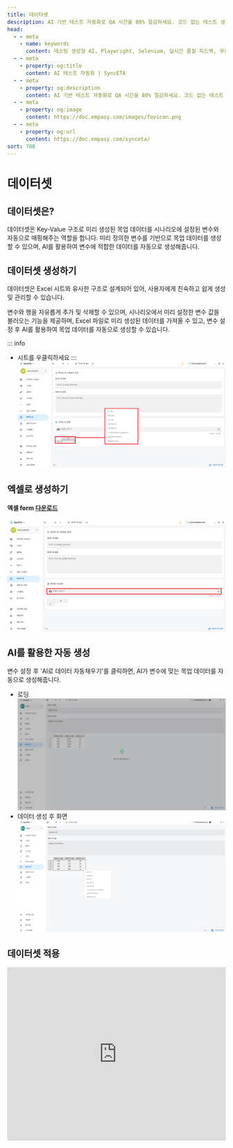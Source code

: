 ```yaml
---
title: 데이타셋
description: AI 기반 테스트 자동화로 QA 시간을 80% 절감하세요. 코드 없는 테스트 생성, 자연어 시나리오 작성, 다양한 플랫폼 지원으로 QA의 새로운 기준을 제시합니다.
head:
  - - meta
    - name: keywords
      content: 테스팅 생성형 AI, Playwright, Selenium, 실시간 품질 피드백, 무중단 테스트, AI 기반 테스트 자동화, 지속적 테스트, Continuous Testing, QAOps, TestOps, Codeless, Low-Code, 자기 치유 테스트, Self-healing,  AI 테스트 자동화, 코드리스 자동화, QA 자동화, 소프트웨어 테스트, 테스트 시나리오 생성, 코드리스 테스트, 자연어 테스트, 테스트 자동화 도구, 테스트 자동화 플랫폼, 테스트 효율화, Playwright , Selenium , QAOps, TestOps, Shift-Left 테스트, Shift‑Right 테스트
  - - meta
    - property: og:title
      content: AI 테스트 자동화 | SyncETA
  - - meta
    - property: og:description
      content: AI 기반 테스트 자동화로 QA 시간을 80% 절감하세요. 코드 없는 테스트 생성, 자연어 시나리오 작성, 다양한 플랫폼 지원으로 QA의 새로운 기준을 제시합니다.
  - - meta
    - property: og:image
      content: https://doc.empasy.com/images/favicon.png
  - - meta
    - property: og:url
      content: https://doc.empasy.com/synceta/
sort: 700
---
```


# 데이터셋

## 데이터셋은?

데이터셋은 Key-Value 구조로 미리 생성된 목업 데이터를 시나리오에 설정된 변수와 자동으로 매핑해주는 역할을 합니다.
미리 정의한 변수를 기반으로 목업 데이터를 생성할 수 있으며, AI를 활용하여 변수에 적합한 데이터를 자동으로 생성해줍니다.

## 데이터셋 생성하기

데이터셋은 Excel 시트와 유사한 구조로 설계되어 있어, 사용자에게 친숙하고 쉽게 생성 및 관리할 수 있습니다.

변수와 행을 자유롭게 추가 및 삭제할 수 있으며, 시나리오에서 미리 설정한 변수 값을 불러오는 기능을 제공하며,
Excel 파일로 미리 생성된 데이터를 가져올 수 있고, 변수 설정 후 AI를 활용하여 목업 데이터를 자동으로 생성할 수 있습니다.

::: info

- 시트를 우클릭하세요
  :::
  ![image](./image/dataset/dataset.png)

## 엑셀로 생성하기

#### 엑셀 form [다운로드](./image/dataset/dataset_form.xlsx)

![image](./image/dataset/exel.png)

## AI를 활용한 자동 생성

변수 설정 후 'AI로 데이터 자동채우기'를 클릭하면, AI가 변수에 맞는 목업 데이터를 자동으로 생성해줍니다.

- 로딩
  ![image](./image/dataset_loading.png)
- 데이터 생성 후 화면
  ![image](./image/dataset_ai.png)

## 데이터셋 적용

<iframe width="100%" height="400" src="https://www.youtube.com/embed/d2RU8aabXIQ" frameborder="0" allowfullscreen allow="autoplay; encrypted-media"></iframe>
